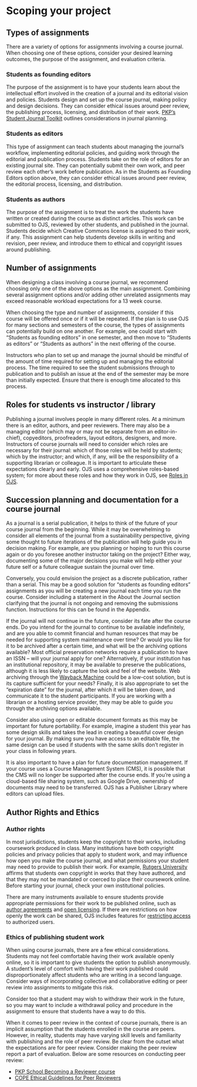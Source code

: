 # Scoping your project

## Types of assignments

There are a variety of options for assignments involving a course journal. When choosing one of these options, consider your desired learning outcomes, the purpose of the assignment, and evaluation criteria.

### Students as founding editors

The purpose of the assignment is to have your students learn about the intellectual effort involved in the creation of a journal and its editorial vision and policies. Students design and set up the course journal, making policy and design decisions. They can consider ethical issues around peer review, the publishing process, licensing, and distribution of their work. [PKP’s Student Journal Toolkit](/student-toolkit/) outlines considerations in journal planning.

### Students as editors

This type of assignment can teach students about managing the journal’s workflow, implementing editorial policies, and guiding work through the editorial and publication process. Students take on the role of editors for an existing journal site. They can potentially submit their own work, and peer review each other’s work before publication. As in the Students as Founding Editors option above, they can consider ethical issues around peer review, the editorial process, licensing, and distribution.

### Students as authors

The purpose of the assignment is to treat the work the students have written or created during the course as distinct articles. This work can be submitted to OJS, reviewed by other students, and published in the journal. Students decide which Creative Commons license is assigned to their work, if any. This assignment can help students develop skills in writing and revision, peer review, and introduce them to ethical and copyright issues around publishing.

## Number of assignments

When designing a class involving a course journal, we recommend choosing only one of the above options as the main assignment. Combining several assignment options and/or adding other unrelated assignments may exceed reasonable workload expectations for a 13 week course.

When choosing the type and number of assignments, consider if this course will be offered once or if it will be repeated. If the plan is to use OJS for many sections and semesters of the course, the types of assignments can potentially build on one another. For example, one could start with “Students as founding editors” in one semester, and then move to “Students as editors” or “Students as authors” in the next offering of the course.

Instructors who plan to set up and manage the journal should be mindful of the amount of time required for setting up and managing the editorial process. The time required to see the student submissions through to publication and to publish an issue at the end of the semester may be more than initially expected. Ensure that there is enough time allocated to this process.

## Roles for students vs instructor / library

Publishing a journal involves people in many different roles. At a minimum there is an editor, authors, and peer reviewers. There may also be a managing editor (which may or may not be separate from an editor-in-chief), copyeditors, proofreaders, layout editors, designers, and more. Instructors of course journals will need to consider which roles are necessary for their journal: which of those roles will be held by students; which by the instructor; and which, if any, will be the responsibility of a supporting librarian or colleague. It is important to articulate these expectations clearly and early.
OJS uses a comprehensive roles-based system; for more about these roles and how they work in OJS, see [Roles in OJS](https://docs.pkp.sfu.ca/learning-ojs/en/user-accounts#roles-in-ojs).

## Succession planning and documentation for a course journal

As a journal is a serial publication, it helps to think of the future of your course journal from the beginning. While it may be overwhelming to consider all elements of the journal from a sustainability perspective, giving some thought to future iterations of the publication will help guide you in decision making. For example, are you planning or hoping to run this course again or do you foresee another instructor taking on the project? Either way, documenting some of the major decisions you make will help either your future self or a future colleague sustain the journal over time.

Conversely, you could envision the project as a discrete publication, rather than a serial. This may be a good solution for “students as founding editors” assignments as you will be creating a new journal each time you run the course. Consider including a statement in the About the Journal section clarifying that the journal is not ongoing and removing the submissions function. Instructions for this can be found in the Appendix.

If the journal will not continue in the future, consider its fate after the course ends. Do you intend for the journal to continue to be available indefinitely, and are you able to commit financial and human resources that may be needed for supporting system maintenance over time? Or would you like for it to be archived after a certain time, and what will be the archiving options available? Most official preservation networks require a publication to have an ISSN – will your journal apply for one? Alternatively, if your institution has an institutional repository, it may be available to preserve the publications, although it is less likely to capture the look and feel of the website. Web archiving through the [Wayback Machine](https://archive.org/web/) could be a low-cost solution, but is its capture sufficient for your needs? Finally, it is also appropriate to set the “expiration date” for the journal, after which it will be taken down, and communicate it to the student participants. If you are working with a librarian or a hosting service provider, they may be able to guide you through the archiving options available.

Consider also using open or editable document formats as this may be important for future portability. For example, imagine a student this year has some design skills and takes the lead in creating a beautiful cover design for your journal. By making sure you have access to an editable file, the same design can be used if students with the same skills don’t register in your class in following years.

It is also important to have a plan for future documentation management. If your course uses a Course Management System (CMS), it is possible that the CMS will no longer be supported after the course ends. If you’re using a cloud-based file sharing system, such as Google Drive, ownership of documents may need to be transferred. OJS has a Publisher Library where editors can upload files.

## Author Rights and Ethics

### Author rights

In most jurisdictions, students keep the copyright to their works, including coursework produced in class. Many institutions have both copyright policies and privacy policies that apply to student work, and may influence how open you make the course journal, and what permissions your student may need to provide to publish their work. For example, [Rutgers University](https://www.libraries.rutgers.edu/copyright/copyright-for-students) affirms that students own copyright in works that they have authored, and that they may not be mandated or coerced to place their coursework online. Before starting your journal, check your own institutional policies.

There are many instruments available to ensure students provide appropriate permissions for their work to be published online, such as [author agreements](https://guides.lib.ku.edu/journal_editors/publication_agreements) and [open licensing](https://docs.pkp.sfu.ca/student-toolkit/en/copyright). If there are restrictions on how openly the work can be shared, OJS includes features for [restricting access](https://docs.pkp.sfu.ca/learning-ojs/en/settings-distribution#access) to authorized users.

### Ethics of publishing student work

When using course journals, there are a few ethical considerations. Students may not feel comfortable having their work available openly online, so it is important to give students the option to publish anonymously. A student’s level of comfort with having their work published could disproportionately affect students who are writing in a second language. Consider ways of incorporating collective and collaborative editing or peer review into assignments to mitigate this risk.

Consider too that a student may wish to withdraw their work in the future, so you may want to include a withdrawal policy and procedure in the assignment to ensure that students have a way to do this.

When it comes to peer review in the context of course journals, there is an implicit assumption that the students enrolled in the course are peers. However, in reality, students may have varying skill levels and familiarity with publishing and the role of peer review. Be clear from the outset what the expectations are for peer review. Consider making the peer review report a part of evaluation. Below are some resources on conducting peer review:

* [PKP School Becoming a Reviewer course](https://pkpschool.sfu.ca/courses/becoming-a-reviewer/)
* [COPE Ethical Guidelines for Peer Reviewers](https://publicationethics.org/resources/guidelines-new/cope-ethical-guidelines-peer-reviewers)
